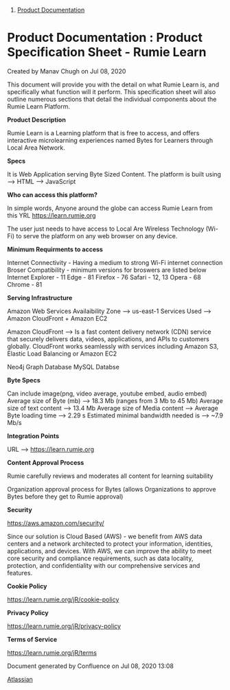 
1.  [Product Documentation](index.html)

Product Documentation : Product Specification Sheet - Rumie Learn
=================================================================

Created by Manav Chugh on Jul 08, 2020

This document will provide you with the detail on what Rumie Learn is, and specifically what function will it perform. This specification sheet will also outline numerous sections that detail the individual components about the Rumie Learn Platform.

**Product Description**

Rumie Learn is a Learning platform that is free to access, and offers interactive 
microlearning experiences named Bytes for Learners through Local Area Network. 

**Specs**

It is Web Application serving Byte Sized Content. The platform is built using 
--> HTML 
--> JavaScript 
 

**Who can access this platform?**

In simple words, Anyone around the globe can access Rumie Learn from this YRL
https://learn.rumie.org

The user just needs to have access to Local Are Wireless Technology (Wi-Fi) to serve 
the platform on any web browser on any device. 

**Minimum Requirments to access**

Internet Connectivity - Having a medium to strong Wi-Fi internet connection 
Broser Compatibility - minimum versions for broswers are listed below 
Internet Explorer - 11
Edge - 81
Firefox - 76
Safari - 12, 13
Opera - 68
Chrome - 81

**Serving Infrastructure**

Amazon Web Services 
Availaibility Zone --> us-east-1 
Services Used --> Amazon CloudFront + Amazon EC2 

Amazon CloudFront --> Is a fast content delivery network (CDN) service that securely 
delivers data, videos, applications, and APIs to customers globally. CloudFront works 
seamlessly with services including Amazon S3, Elastic Load Balancing or Amazon EC2

Neo4j Graph Database
MySQL Databse 

**Byte Specs**

Can include image(png, video average, youtube embed, audio embed) 
Average size of Byte (mb) --> 18.3 Mb (ranges from 3 Mb to 45 Mb)
Average size of text content --> 13.4 Mb
Average size of Media content --> 
Average Byte loading time --> 2.29 s
Estimated minimal bandwidth needed is --> ~7.9 Mb/s

**Integration Points**

URL --> https://learn.rumie.org

**Content Approval Process**

Rumie carefully reviews and moderates all content for learning suitability

Organization approval process for Bytes (allows Organizations to approve Bytes before 
they get to Rumie approval)

**Security**

https://aws.amazon.com/security/

Since our solution is Cloud Based (AWS) - we benefit from AWS data centers and a network 
architected to protect your information, identities, applications, and devices. 
With AWS, we can improve the ability to meet core security and compliance requirements, 
such as data locality, protection, and confidentiality with our comprehensive services 
and features.

**Cookie Policy**

https://learn.rumie.org/jR/cookie-policy

**Privacy Policy**

https://learn.rumie.org/jR/privacy-policy

**Terms of Service**

https://learn.rumie.org/jR/terms

Document generated by Confluence on Jul 08, 2020 13:08

[Atlassian](http://www.atlassian.com/)
